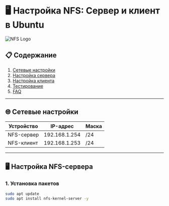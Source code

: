 # 🖥️ Настройка NFS: Сервер и клиент в Ubuntu

![NFS Logo](https://upload.wikimedia.org/wikipedia/commons/thumb/5/5e/Network_File_System_logo.svg/1200px-Network_File_System_logo.svg.png)

## 📋 Содержание
1. [Сетевые настройки](#-сетевые-настройки)
2. [Настройка сервера](#-настройка-nfs-сервера)
3. [Настройка клиента](#-настройка-nfs-клиента)
4. [Тестирование](#-тестирование-работоспособности)
5. [FAQ](#-возможные-проблемы-и-решения)

---

## 🌐 Сетевые настройки
| Устройство  | IP-адрес       | Маска     |
|------------|---------------|----------|
| NFS-сервер | 192.168.1.254 | /24      |
| NFS-клиент | 192.168.1.253 | /24      |

---

## 🖥️ Настройка NFS-сервера

### 1. Установка пакетов
```bash
sudo apt update
sudo apt install nfs-kernel-server -y